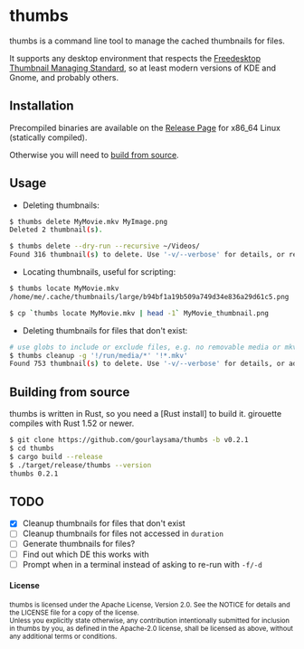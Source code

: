 # thumbs

thumbs is a command line tool to manage the cached thumbnails for files.

It supports any desktop environment that respects the
[Freedesktop Thumbnail Managing Standard][2], so at least modern versions of KDE
and Gnome, and probably others.

## Installation

Precompiled binaries are available on the [Release Page] for x86_64 Linux (statically compiled).

Otherwise you will need to [build from source](#building-from-source).

## Usage

- Deleting thumbnails:

```sh
$ thumbs delete MyMovie.mkv MyImage.png
Deleted 2 thumbnail(s).

$ thumbs delete --dry-run --recursive ~/Videos/
Found 316 thumbnail(s) to delete. Use '-v/--verbose' for details, or remove '-d/--dry-run' to delete them.

```

- Locating thumbnails, useful for scripting:

```sh
$ thumbs locate MyMovie.mkv
/home/me/.cache/thumbnails/large/b94bf1a19b509a749d34e836a29d61c5.png

$ cp `thumbs locate MyMovie.mkv | head -1` MyMovie_thumbnail.png

```

- Deleting thumbnails for files that don't exist:

 ```sh
# use globs to include or exclude files, e.g. no removable media or mkv files
$ thumbs cleanup -g '!/run/media/*' '!*.mkv'
Found 753 thumbnail(s) to delete. Use '-v/--verbose' for details, or add '-f/--force' to delete them.
 ```

## Building from source

thumbs is written in Rust, so you need a [Rust install] to build it. girouette compiles with
Rust 1.52 or newer.

```sh
$ git clone https://github.com/gourlaysama/thumbs -b v0.2.1
$ cd thumbs
$ cargo build --release
$ ./target/release/thumbs --version
thumbs 0.2.1
```

## TODO

- [x] Cleanup thumbnails for files that don't exist
- [ ] Cleanup thumbnails for files not accessed in `duration`
- [ ] Generate thumbnails for files?
- [ ] Find out which DE this works with
- [ ] Prompt when in a terminal instead of asking to re-run with `-f/-d`

#### License

<sub>
thumbs is licensed under the Apache License, Version 2.0. See the NOTICE for details
and the LICENSE file for a copy of the license.
</sub>

<br>

<sub>
Unless you explicitly state otherwise, any contribution intentionally submitted
for inclusion in thumbs by you, as defined in the Apache-2.0 license, shall be
licensed as above, without any additional terms or conditions.
</sub>

[Release Page]: https://github.com/gourlaysama/thumbs/releases/latest
[1]: https://www.rust-lang.org
[2]: https://specifications.freedesktop.org/thumbnail-spec/latest/
